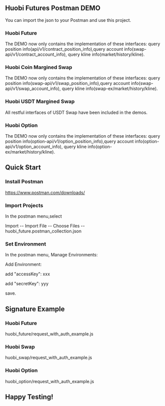 ## Huobi Futures Postman DEMO

You can import the json to your Postman and use this project.

### Huobi Future

The DEMO now only contains the implementation of these interfaces: query position info(api/v1/contract_position_info),query account info(swap-api/v1/contract_account_info), query kline info(market/history/kline).


### Huobi Coin Margined Swap

The DEMO now only contains the implementation of these interfaces: query position info(swap-api/v1/swap_position_info),query account info(swap-api/v1/swap_account_info), query kline info(swap-ex/market/history/kline).

### Huobi USDT Margined Swap

All restful interfaces of USDT Swap have been included in the demos.

### Huobi Option

The DEMO now only contains the implementation of these interfaces: query position info(option-api/v1/option_position_info),query account info(option-api/v1/option_account_info), query kline info(option-ex/market/history/kline).


## Quick Start

### Install Postman

https://www.postman.com/downloads/

### Import Projects

In the postman menu,select 

Import -- Import File -- Choose Files -- huobi_future.postman_collection.json

### Set Environment

In the postman menu, Manage Environments:

Add Environment:

add "accessKey": xxx

add "secretKey": yyy

save.

## Signature Example

### Huobi Future

huobi_future/request_with_auth_example.js

### Huobi Swap

huobi_swap/request_with_auth_example.js

### Huobi Option

huobi_option/request_with_auth_example.js

## Happy Testing!




